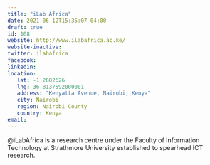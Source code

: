 ```yaml
---
title: "iLab Africa"
date: 2021-06-12T15:35:07-04:00
draft: true
id: 108
website: http://www.ilabafrica.ac.ke/
website-inactive: 
twitter: ilabafrica
facebook: 
linkedin: 
location: 
   lat: -1.2882626
   lng: 36.8137592000001
   address: "Kenyatta Avenue, Nairobi, Kenya"
   city: Nairobi
   region: Nairobi County
   country: Kenya
email: 
---
```

@iLabAfrica is a research centre under the Faculty of Information Technology at Strathmore University established to spearhead ICT research.
